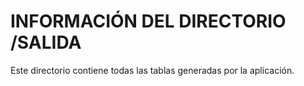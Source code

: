 # INFORMACIÓN DEL DIRECTORIO /SALIDA

Este directorio contiene todas las tablas generadas por la aplicación.